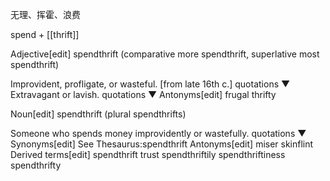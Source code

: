 无理、挥霍、浪费

spend + [[thrift]]

Adjective[edit]
spendthrift (comparative more spendthrift, superlative most spendthrift)

Improvident, profligate, or wasteful. [from late 16th c.] quotations ▼
Extravagant or lavish. quotations ▼
Antonyms[edit]
frugal
thrifty

Noun[edit]
spendthrift (plural spendthrifts)

Someone who spends money improvidently or wastefully. quotations ▼
Synonyms[edit]
See Thesaurus:spendthrift
Antonyms[edit]
miser
skinflint
Derived terms[edit]
spendthrift trust
spendthriftily
spendthriftiness
spendthrifty